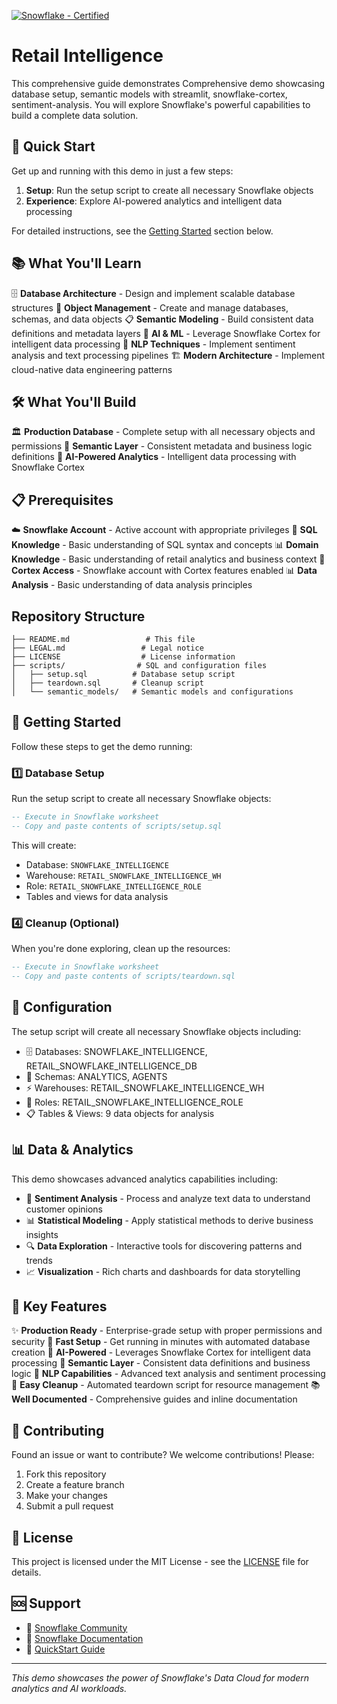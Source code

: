 [![Snowflake - Certified](https://img.shields.io/badge/Snowflake-Certified-2ea44f?style=for-the-badge&logo=snowflake)](https://developers.snowflake.com/solutions/)
# Retail Intelligence

This comprehensive guide demonstrates Comprehensive demo showcasing database setup, semantic models with streamlit, snowflake-cortex, sentiment-analysis. You will explore Snowflake's powerful capabilities to build a complete data solution.

## 🚀 Quick Start

Get up and running with this demo in just a few steps:

1. **Setup**: Run the setup script to create all necessary Snowflake objects
2. **Experience**: Explore AI-powered analytics and intelligent data processing

For detailed instructions, see the [Getting Started](#-getting-started) section below.

## 📚 What You'll Learn

🗄️ **Database Architecture** - Design and implement scalable database structures
🔧 **Object Management** - Create and manage databases, schemas, and data objects
📋 **Semantic Modeling** - Build consistent data definitions and metadata layers
🤖 **AI & ML** - Leverage Snowflake Cortex for intelligent data processing
💭 **NLP Techniques** - Implement sentiment analysis and text processing pipelines
🏗️ **Modern Architecture** - Implement cloud-native data engineering patterns

## 🛠️ What You'll Build

🏛️ **Production Database** - Complete setup with all necessary objects and permissions
🔗 **Semantic Layer** - Consistent metadata and business logic definitions
🤖 **AI-Powered Analytics** - Intelligent data processing with Snowflake Cortex

## 📋 Prerequisites

☁️ **Snowflake Account** - Active account with appropriate privileges
📝 **SQL Knowledge** - Basic understanding of SQL syntax and concepts
📊 **Domain Knowledge** - Basic understanding of retail analytics and business context
🤖 **Cortex Access** - Snowflake account with Cortex features enabled
📊 **Data Analysis** - Basic understanding of data analysis principles

## Repository Structure
```
├── README.md                 # This file
├── LEGAL.md                 # Legal notice
├── LICENSE                  # License information
├── scripts/                # SQL and configuration files
│   ├── setup.sql          # Database setup script
│   ├── teardown.sql       # Cleanup script
│   └── semantic_models/   # Semantic models and configurations
```

## 🏁 Getting Started

Follow these steps to get the demo running:

### 1️⃣ Database Setup

Run the setup script to create all necessary Snowflake objects:

```sql
-- Execute in Snowflake worksheet
-- Copy and paste contents of scripts/setup.sql
```

This will create:
- Database: `SNOWFLAKE_INTELLIGENCE`
- Warehouse: `RETAIL_SNOWFLAKE_INTELLIGENCE_WH`
- Role: `RETAIL_SNOWFLAKE_INTELLIGENCE_ROLE`
- Tables and views for data analysis

### 4️⃣ Cleanup (Optional)

When you're done exploring, clean up the resources:

```sql
-- Execute in Snowflake worksheet
-- Copy and paste contents of scripts/teardown.sql
```

## 🔧 Configuration

The setup script will create all necessary Snowflake objects including:
- 🗄️ Databases: SNOWFLAKE_INTELLIGENCE, RETAIL_SNOWFLAKE_INTELLIGENCE_DB
- 📂 Schemas: ANALYTICS, AGENTS
- ⚡ Warehouses: RETAIL_SNOWFLAKE_INTELLIGENCE_WH
- 👤 Roles: RETAIL_SNOWFLAKE_INTELLIGENCE_ROLE
- 📋 Tables & Views: 9 data objects for analysis

## 📊 Data & Analytics

This demo showcases advanced analytics capabilities including:

- 💭 **Sentiment Analysis** - Process and analyze text data to understand customer opinions
- 📊 **Statistical Modeling** - Apply statistical methods to derive business insights  
- 🔍 **Data Exploration** - Interactive tools for discovering patterns and trends
- 📈 **Visualization** - Rich charts and dashboards for data storytelling

## 🎯 Key Features

✨ **Production Ready** - Enterprise-grade setup with proper permissions and security
🚀 **Fast Setup** - Get running in minutes with automated database creation
🤖 **AI-Powered** - Leverages Snowflake Cortex for intelligent data processing
🔗 **Semantic Layer** - Consistent data definitions and business logic
💭 **NLP Capabilities** - Advanced text analysis and sentiment processing
🧹 **Easy Cleanup** - Automated teardown script for resource management
📚 **Well Documented** - Comprehensive guides and inline documentation

## 🤝 Contributing

Found an issue or want to contribute? We welcome contributions! Please:
1. Fork this repository
2. Create a feature branch
3. Make your changes
4. Submit a pull request

## 📄 License

This project is licensed under the MIT License - see the [LICENSE](LICENSE) file for details.

## 🆘 Support

- 💬 [Snowflake Community](https://community.snowflake.com/)
- 📖 [Snowflake Documentation](https://docs.snowflake.com/)
- 🚀 [QuickStart Guide](https://quickstarts.snowflake.com/guide/retail-intelligence)

---

*This demo showcases the power of Snowflake's Data Cloud for modern analytics and AI workloads.*
